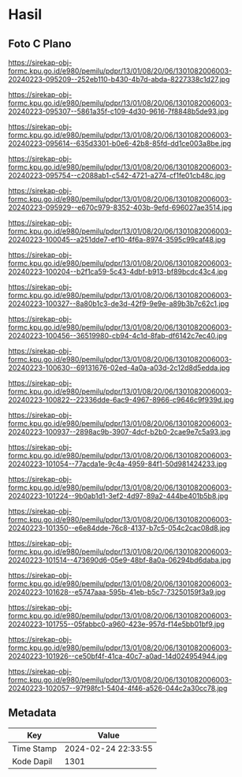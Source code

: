 # Hasil

## Foto C Plano

https://sirekap-obj-formc.kpu.go.id/e980/pemilu/pdpr/13/01/08/20/06/1301082006003-20240223-095209--252eb110-b430-4b7d-abda-8227338c1d27.jpg

https://sirekap-obj-formc.kpu.go.id/e980/pemilu/pdpr/13/01/08/20/06/1301082006003-20240223-095307--5861a35f-c109-4d30-9616-7f8848b5de93.jpg

https://sirekap-obj-formc.kpu.go.id/e980/pemilu/pdpr/13/01/08/20/06/1301082006003-20240223-095614--635d3301-b0e6-42b8-85fd-dd1ce003a8be.jpg

https://sirekap-obj-formc.kpu.go.id/e980/pemilu/pdpr/13/01/08/20/06/1301082006003-20240223-095754--c2088ab1-c542-4721-a274-cf1fe01cb48c.jpg

https://sirekap-obj-formc.kpu.go.id/e980/pemilu/pdpr/13/01/08/20/06/1301082006003-20240223-095929--e670c979-8352-403b-9efd-696027ae3514.jpg

https://sirekap-obj-formc.kpu.go.id/e980/pemilu/pdpr/13/01/08/20/06/1301082006003-20240223-100045--a251dde7-ef10-4f6a-8974-3595c99caf48.jpg

https://sirekap-obj-formc.kpu.go.id/e980/pemilu/pdpr/13/01/08/20/06/1301082006003-20240223-100204--b2f1ca59-5c43-4dbf-b913-bf89bcdc43c4.jpg

https://sirekap-obj-formc.kpu.go.id/e980/pemilu/pdpr/13/01/08/20/06/1301082006003-20240223-100327--8a80b1c3-de3d-42f9-9e9e-a89b3b7c62c1.jpg

https://sirekap-obj-formc.kpu.go.id/e980/pemilu/pdpr/13/01/08/20/06/1301082006003-20240223-100456--36519980-cb94-4c1d-8fab-df6142c7ec40.jpg

https://sirekap-obj-formc.kpu.go.id/e980/pemilu/pdpr/13/01/08/20/06/1301082006003-20240223-100630--69131676-02ed-4a0a-a03d-2c12d8d5edda.jpg

https://sirekap-obj-formc.kpu.go.id/e980/pemilu/pdpr/13/01/08/20/06/1301082006003-20240223-100822--22336dde-6ac9-4967-8966-c9646c9f939d.jpg

https://sirekap-obj-formc.kpu.go.id/e980/pemilu/pdpr/13/01/08/20/06/1301082006003-20240223-100937--2898ac9b-3907-4dcf-b2b0-2cae9e7c5a93.jpg

https://sirekap-obj-formc.kpu.go.id/e980/pemilu/pdpr/13/01/08/20/06/1301082006003-20240223-101054--77acda1e-9c4a-4959-84f1-50d981424233.jpg

https://sirekap-obj-formc.kpu.go.id/e980/pemilu/pdpr/13/01/08/20/06/1301082006003-20240223-101224--9b0ab1d1-3ef2-4d97-89a2-444be401b5b8.jpg

https://sirekap-obj-formc.kpu.go.id/e980/pemilu/pdpr/13/01/08/20/06/1301082006003-20240223-101350--e6e84dde-76c8-4137-b7c5-054c2cac08d8.jpg

https://sirekap-obj-formc.kpu.go.id/e980/pemilu/pdpr/13/01/08/20/06/1301082006003-20240223-101514--473690d6-05e9-48bf-8a0a-06294bd6daba.jpg

https://sirekap-obj-formc.kpu.go.id/e980/pemilu/pdpr/13/01/08/20/06/1301082006003-20240223-101628--e5747aaa-595b-41eb-b5c7-73250159f3a9.jpg

https://sirekap-obj-formc.kpu.go.id/e980/pemilu/pdpr/13/01/08/20/06/1301082006003-20240223-101755--05fabbc0-a960-423e-957d-f14e5bb01bf9.jpg

https://sirekap-obj-formc.kpu.go.id/e980/pemilu/pdpr/13/01/08/20/06/1301082006003-20240223-101926--ce50bf4f-41ca-40c7-a0ad-14d024954944.jpg

https://sirekap-obj-formc.kpu.go.id/e980/pemilu/pdpr/13/01/08/20/06/1301082006003-20240223-102057--97f98fc1-5404-4f46-a526-044c2a30cc78.jpg


## Metadata

| Key        | Value               |
| ---------- | ------------------- |
| Time Stamp | 2024-02-24 22:33:55 |
| Kode Dapil | 1301                |



